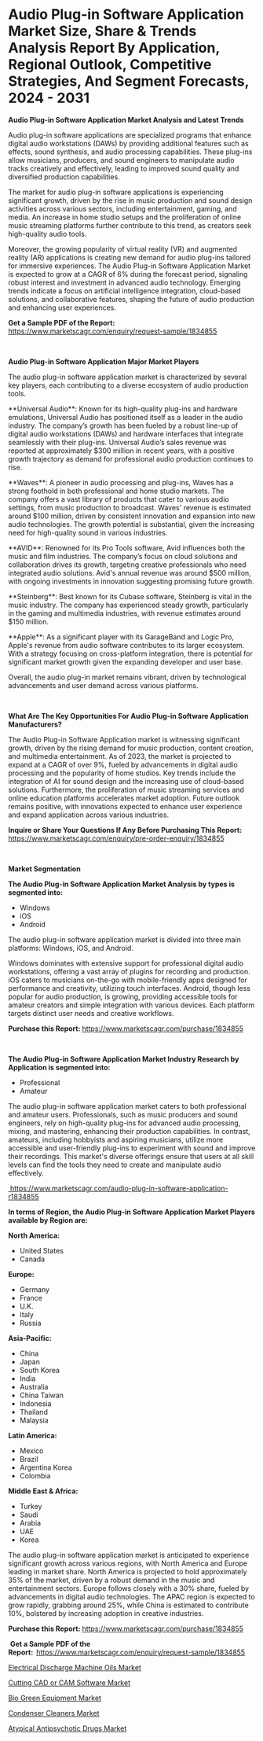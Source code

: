 <p><h1>Audio Plug-in Software Application Market Size, Share & Trends Analysis Report By Application, Regional Outlook, Competitive Strategies, And Segment Forecasts, 2024 - 2031</h1></p><p><strong>Audio Plug-in Software Application Market Analysis and Latest Trends</strong></p>
<p><p>Audio plug-in software applications are specialized programs that enhance digital audio workstations (DAWs) by providing additional features such as effects, sound synthesis, and audio processing capabilities. These plug-ins allow musicians, producers, and sound engineers to manipulate audio tracks creatively and effectively, leading to improved sound quality and diversified production capabilities.</p><p>The market for audio plug-in software applications is experiencing significant growth, driven by the rise in music production and sound design activities across various sectors, including entertainment, gaming, and media. An increase in home studio setups and the proliferation of online music streaming platforms further contribute to this trend, as creators seek high-quality audio tools. </p><p>Moreover, the growing popularity of virtual reality (VR) and augmented reality (AR) applications is creating new demand for audio plug-ins tailored for immersive experiences. The Audio Plug-in Software Application Market is expected to grow at a CAGR of 6% during the forecast period, signaling robust interest and investment in advanced audio technology. Emerging trends indicate a focus on artificial intelligence integration, cloud-based solutions, and collaborative features, shaping the future of audio production and enhancing user experiences.</p></p>
<p><strong>Get a Sample PDF of the Report:&nbsp;</strong> <a href="https://www.marketscagr.com/enquiry/request-sample/1834855?utm_campaign=1573&utm_medium=2&utm_source=Github&utm_content=ia&utm_term=16102024&utm_id=audio-plug-in-software-application">https://www.marketscagr.com/enquiry/request-sample/1834855</a></p>
<p>&nbsp;</p>
<p><strong>Audio Plug-in Software Application Major Market Players</strong></p>
<p><p>The audio plug-in software application market is characterized by several key players, each contributing to a diverse ecosystem of audio production tools. </p><p>**Universal Audio**: Known for its high-quality plug-ins and hardware emulations, Universal Audio has positioned itself as a leader in the audio industry. The company’s growth has been fueled by a robust line-up of digital audio workstations (DAWs) and hardware interfaces that integrate seamlessly with their plug-ins. Universal Audio’s sales revenue was reported at approximately $300 million in recent years, with a positive growth trajectory as demand for professional audio production continues to rise.</p><p>**Waves**: A pioneer in audio processing and plug-ins, Waves has a strong foothold in both professional and home studio markets. The company offers a vast library of products that cater to various audio settings, from music production to broadcast. Waves' revenue is estimated around $100 million, driven by consistent innovation and expansion into new audio technologies. The growth potential is substantial, given the increasing need for high-quality sound in various industries.</p><p>**AVID**: Renowned for its Pro Tools software, Avid influences both the music and film industries. The company’s focus on cloud solutions and collaboration drives its growth, targeting creative professionals who need integrated audio solutions. Avid's annual revenue was around $500 million, with ongoing investments in innovation suggesting promising future growth.</p><p>**Steinberg**: Best known for its Cubase software, Steinberg is vital in the music industry. The company has experienced steady growth, particularly in the gaming and multimedia industries, with revenue estimates around $150 million. </p><p>**Apple**: As a significant player with its GarageBand and Logic Pro, Apple's revenue from audio software contributes to its larger ecosystem. With a strategy focusing on cross-platform integration, there is potential for significant market growth given the expanding developer and user base. </p><p>Overall, the audio plug-in market remains vibrant, driven by technological advancements and user demand across various platforms.</p></p>
<p>&nbsp;</p>
<p><strong>What Are The Key Opportunities For Audio Plug-in Software Application Manufacturers?</strong></p>
<p><p>The Audio Plug-in Software Application market is witnessing significant growth, driven by the rising demand for music production, content creation, and multimedia entertainment. As of 2023, the market is projected to expand at a CAGR of over 9%, fueled by advancements in digital audio processing and the popularity of home studios. Key trends include the integration of AI for sound design and the increasing use of cloud-based solutions. Furthermore, the proliferation of music streaming services and online education platforms accelerates market adoption. Future outlook remains positive, with innovations expected to enhance user experience and expand application across various industries.</p></p>
<p><strong>Inquire or Share Your Questions If Any Before Purchasing This Report:</strong> <a href="https://www.marketscagr.com/enquiry/pre-order-enquiry/1834855?utm_campaign=1573&utm_medium=2&utm_source=Github&utm_content=ia&utm_term=16102024&utm_id=audio-plug-in-software-application">https://www.marketscagr.com/enquiry/pre-order-enquiry/1834855</a></p>
<p>&nbsp;</p>
<p><strong>Market Segmentation</strong></p>
<p><strong>The Audio Plug-in Software Application Market Analysis by types is segmented into:</strong></p>
<p><ul><li>Windows</li><li>iOS</li><li>Android</li></ul></p>
<p><p>The audio plug-in software application market is divided into three main platforms: Windows, iOS, and Android. </p><p>Windows dominates with extensive support for professional digital audio workstations, offering a vast array of plugins for recording and production. iOS caters to musicians on-the-go with mobile-friendly apps designed for performance and creativity, utilizing touch interfaces. Android, though less popular for audio production, is growing, providing accessible tools for amateur creators and simple integration with various devices. Each platform targets distinct user needs and creative workflows.</p></p>
<p><strong>Purchase this Report:&nbsp;</strong><a href="https://www.marketscagr.com/purchase/1834855?utm_campaign=1573&utm_medium=2&utm_source=Github&utm_content=ia&utm_term=16102024&utm_id=audio-plug-in-software-application">https://www.marketscagr.com/purchase/1834855</a></p>
<p>&nbsp;</p>
<p><strong>The Audio Plug-in Software Application Market Industry Research by Application is segmented into:</strong></p>
<p><ul><li>Professional</li><li>Amateur</li></ul></p>
<p><p>The audio plug-in software application market caters to both professional and amateur users. Professionals, such as music producers and sound engineers, rely on high-quality plug-ins for advanced audio processing, mixing, and mastering, enhancing their production capabilities. In contrast, amateurs, including hobbyists and aspiring musicians, utilize more accessible and user-friendly plug-ins to experiment with sound and improve their recordings. This market's diverse offerings ensure that users at all skill levels can find the tools they need to create and manipulate audio effectively.</p></p>
<p><a href="https://www.marketscagr.com/audio-plug-in-software-application-r1834855?utm_campaign=1573&utm_medium=2&utm_source=Github&utm_content=ia&utm_term=16102024&utm_id=audio-plug-in-software-application">&nbsp;https://www.marketscagr.com/audio-plug-in-software-application-r1834855</a></p>
<p><strong>In terms of Region, the Audio Plug-in Software Application Market Players available by Region are:</strong></p>
<p>
    <p> <strong> North America: </strong>
        <ul>
            <li>United States</li>
            <li>Canada</li>
        </ul>
        </p> 
    <p> <strong> Europe: </strong>
        <ul>
            <li>Germany</li>
            <li>France</li>
            <li>U.K.</li>
            <li>Italy</li>
            <li>Russia</li>
        </ul>
        </p> 
    <p> <strong> Asia-Pacific: </strong>
        <ul>
            <li>China</li>
            <li>Japan</li>
            <li>South Korea</li>
            <li>India</li>
            <li>Australia</li>
            <li>China Taiwan</li>
            <li>Indonesia</li>
            <li>Thailand</li>
            <li>Malaysia</li>
        </ul>
        </p> 
    <p> <strong> Latin America: </strong>
        <ul>
            <li>Mexico</li>
            <li>Brazil</li>
            <li>Argentina Korea</li>
            <li>Colombia</li>
        </ul>
        </p> 
    <p> <strong> Middle East & Africa: </strong>
        <ul>
            <li>Turkey</li>
            <li>Saudi</li>
            <li>Arabia</li>
            <li>UAE</li>
            <li>Korea</li>
        </ul>
    </p>
    </p>
<p><p>The audio plug-in software application market is anticipated to experience significant growth across various regions, with North America and Europe leading in market share. North America is projected to hold approximately 35% of the market, driven by a robust demand in the music and entertainment sectors. Europe follows closely with a 30% share, fueled by advancements in digital audio technologies. The APAC region is expected to grow rapidly, grabbing around 25%, while China is estimated to contribute 10%, bolstered by increasing adoption in creative industries.</p></p>
<p><strong>Purchase this Report: </strong><a href="https://www.marketscagr.com/purchase/1834855?utm_campaign=1573&utm_medium=2&utm_source=Github&utm_content=ia&utm_term=16102024&utm_id=audio-plug-in-software-application">https://www.marketscagr.com/purchase/1834855</a></p>
<p>&nbsp;<strong>Get a Sample PDF of the Report:&nbsp;&nbsp;</strong><a href="https://www.marketscagr.com/enquiry/request-sample/1834855?utm_campaign=1573&utm_medium=2&utm_source=Github&utm_content=ia&utm_term=16102024&utm_id=audio-plug-in-software-application">https://www.marketscagr.com/enquiry/request-sample/1834855</a></p>
<p><strong></strong></p>
<p><p><a href="https://www.linkedin.com/pulse/electrical-discharge-machine-oils-market-transformation-comparative-8l60e?trk=public_post_embed_feed-article-content&utm_campaign=1573&utm_medium=2&utm_source=Github&utm_content=ia&utm_term=16102024&utm_id=audio-plug-in-software-application">Electrical Discharge Machine Oils Market</a></p><p><a href="https://github.com/malika4dt4reta/Market-Research-Report-List-1/blob/main/cutting-cad-or-cam-software-market.md?utm_campaign=1573&utm_medium=2&utm_source=Github&utm_content=ia&utm_term=16102024&utm_id=audio-plug-in-software-application">Cutting CAD or CAM Software Market</a></p><p><a href="https://github.com/ChiragRp1/Market-Research-Report-List-6/blob/main/bio-green-equipment-market.md?utm_campaign=1573&utm_medium=2&utm_source=Github&utm_content=ia&utm_term=16102024&utm_id=audio-plug-in-software-application">Bio Green Equipment Market</a></p><p><a href="https://www.linkedin.com/pulse/condenser-cleaners-market-overview-forecast-2024-2031-obn0e?trk=public_post_embed_feed-article-content&utm_campaign=1573&utm_medium=2&utm_source=Github&utm_content=ia&utm_term=16102024&utm_id=audio-plug-in-software-application">Condenser Cleaners Market</a></p><p><a href="https://www.linkedin.com/pulse/emerging-trends-atypical-antipsychotic-drugs-market-global-szsxe?trk=public_post_embed_feed-article-content&utm_campaign=1573&utm_medium=2&utm_source=Github&utm_content=ia&utm_term=16102024&utm_id=audio-plug-in-software-application">Atypical Antipsychotic Drugs Market</a></p></p>